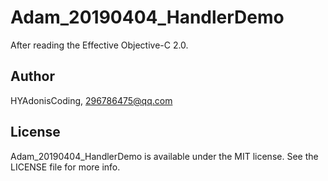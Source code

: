 # Adam_20190404_HandlerDemo
After reading the Effective Objective-C 2.0.

## Author

HYAdonisCoding, 296786475@qq.com

## License

Adam_20190404_HandlerDemo is available under the MIT license. See the LICENSE file for more info.


